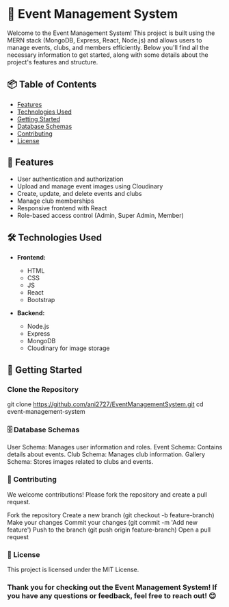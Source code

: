 # 🎉 Event Management System

Welcome to the Event Management System! This project is built using the MERN stack (MongoDB, Express, React, Node.js) and allows users to manage events, clubs, and members efficiently. Below you'll find all the necessary information to get started, along with some details about the project's features and structure.

## 📦 Table of Contents

- [Features](#features)
- [Technologies Used](#technologies-used)
- [Getting Started](#getting-started)
- [Database Schemas](#database-schemas)
- [Contributing](#contributing)
- [License](#license)

## 🚀 Features

- User authentication and authorization
- Upload and manage event images using Cloudinary
- Create, update, and delete events and clubs
- Manage club memberships
- Responsive frontend with React
- Role-based access control (Admin, Super Admin, Member)

## 🛠 Technologies Used

- **Frontend:**   
  - HTML
  - CSS
  - JS
  - React
  - Bootstrap

- **Backend:**
  - Node.js
  - Express
  - MongoDB
  - Cloudinary for image storage

## 🌱 Getting Started

### Clone the Repository

git clone https://github.com/ani2727/EventManagementSystem.git
cd event-management-system


### 🗄 Database Schemas
User Schema: Manages user information and roles.
Event Schema: Contains details about events.
Club Schema: Manages club information.
Gallery Schema: Stores images related to clubs and events.

### 🤝 Contributing
We welcome contributions! Please fork the repository and create a pull request.

Fork the repository
Create a new branch (git checkout -b feature-branch)
Make your changes
Commit your changes (git commit -m 'Add new feature')
Push to the branch (git push origin feature-branch)
Open a pull request

### 📝 License
This project is licensed under the MIT License.

### Thank you for checking out the Event Management System! If you have any questions or feedback, feel free to reach out! 😊
